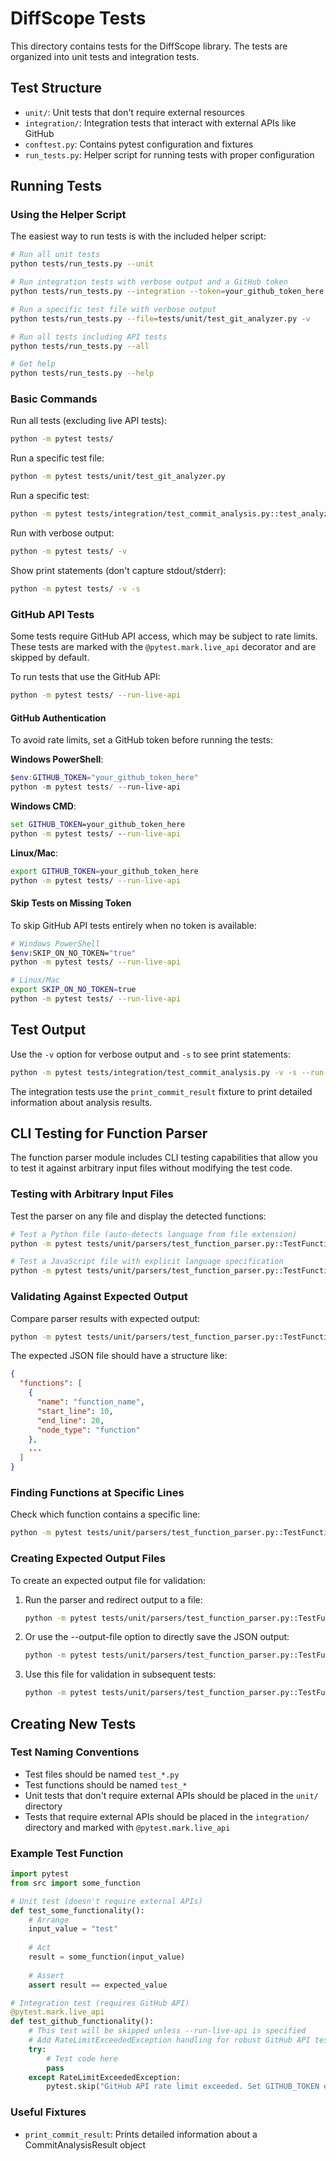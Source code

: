 # DiffScope Tests

This directory contains tests for the DiffScope library. The tests are organized into unit tests and integration tests.

## Test Structure

- `unit/`: Unit tests that don't require external resources
- `integration/`: Integration tests that interact with external APIs like GitHub
- `conftest.py`: Contains pytest configuration and fixtures
- `run_tests.py`: Helper script for running tests with proper configuration

## Running Tests

### Using the Helper Script

The easiest way to run tests is with the included helper script:

```bash
# Run all unit tests
python tests/run_tests.py --unit

# Run integration tests with verbose output and a GitHub token
python tests/run_tests.py --integration --token=your_github_token_here -s

# Run a specific test file with verbose output
python tests/run_tests.py --file=tests/unit/test_git_analyzer.py -v

# Run all tests including API tests
python tests/run_tests.py --all

# Get help
python tests/run_tests.py --help
```

### Basic Commands

Run all tests (excluding live API tests):
```bash
python -m pytest tests/
```

Run a specific test file:
```bash
python -m pytest tests/unit/test_git_analyzer.py
```

Run a specific test:
```bash
python -m pytest tests/integration/test_commit_analysis.py::test_analyze_commit_full_workflow
```

Run with verbose output:
```bash
python -m pytest tests/ -v
```

Show print statements (don't capture stdout/stderr):
```bash
python -m pytest tests/ -v -s
```

### GitHub API Tests

Some tests require GitHub API access, which may be subject to rate limits. These tests are marked with the `@pytest.mark.live_api` decorator and are skipped by default.

To run tests that use the GitHub API:

```bash
python -m pytest tests/ --run-live-api
```

#### GitHub Authentication

To avoid rate limits, set a GitHub token before running the tests:

**Windows PowerShell**:
```powershell
$env:GITHUB_TOKEN="your_github_token_here"
python -m pytest tests/ --run-live-api
```

**Windows CMD**:
```cmd
set GITHUB_TOKEN=your_github_token_here
python -m pytest tests/ --run-live-api
```

**Linux/Mac**:
```bash
export GITHUB_TOKEN=your_github_token_here
python -m pytest tests/ --run-live-api
```

#### Skip Tests on Missing Token

To skip GitHub API tests entirely when no token is available:

```bash
# Windows PowerShell
$env:SKIP_ON_NO_TOKEN="true"
python -m pytest tests/ --run-live-api

# Linux/Mac
export SKIP_ON_NO_TOKEN=true
python -m pytest tests/ --run-live-api
```

## Test Output

Use the `-v` option for verbose output and `-s` to see print statements:

```bash
python -m pytest tests/integration/test_commit_analysis.py -v -s --run-live-api
```

The integration tests use the `print_commit_result` fixture to print detailed information about analysis results.

## CLI Testing for Function Parser

The function parser module includes CLI testing capabilities that allow you to test it against arbitrary input files without modifying the test code.

### Testing with Arbitrary Input Files

Test the parser on any file and display the detected functions:

```bash
# Test a Python file (auto-detects language from file extension)
python -m pytest tests/unit/parsers/test_function_parser.py::TestFunctionParser::test_parse_cli_input -vs --input path/to/your/file.py

# Test a JavaScript file with explicit language specification
python -m pytest tests/unit/parsers/test_function_parser.py::TestFunctionParser::test_parse_cli_input -vs --input path/to/your/file.js --language javascript
```

### Validating Against Expected Output

Compare parser results with expected output:

```bash
python -m pytest tests/unit/parsers/test_function_parser.py::TestFunctionParser::test_parse_cli_input -vs --input path/to/your/file.py --expected-output path/to/expected.json
```

The expected JSON file should have a structure like:

```json
{
  "functions": [
    {
      "name": "function_name",
      "start_line": 10,
      "end_line": 20,
      "node_type": "function"
    },
    ...
  ]
}
```

### Finding Functions at Specific Lines

Check which function contains a specific line:

```bash
python -m pytest tests/unit/parsers/test_function_parser.py::TestFunctionParser::test_find_function_at_line_cli -vs --input path/to/your/file.py --line 42
```

### Creating Expected Output Files

To create an expected output file for validation:

1. Run the parser and redirect output to a file:
   ```bash
   python -m pytest tests/unit/parsers/test_function_parser.py::TestFunctionParser::test_parse_cli_input -vs --input path/to/your/file.py > output.txt
   ```

2. Or use the --output-file option to directly save the JSON output:
   ```bash
   python -m pytest tests/unit/parsers/test_function_parser.py::TestFunctionParser::test_parse_cli_input -vs --input path/to/your/file.py --output-file expected.json
   ```

3. Use this file for validation in subsequent tests:
   ```bash
   python -m pytest tests/unit/parsers/test_function_parser.py::TestFunctionParser::test_parse_cli_input -vs --input path/to/your/file.py --expected-output expected.json
   ```

## Creating New Tests

### Test Naming Conventions

- Test files should be named `test_*.py`
- Test functions should be named `test_*`
- Unit tests that don't require external APIs should be placed in the `unit/` directory
- Tests that require external APIs should be placed in the `integration/` directory and marked with `@pytest.mark.live_api`

### Example Test Function

```python
import pytest
from src import some_function

# Unit test (doesn't require external APIs)
def test_some_functionality():
    # Arrange
    input_value = "test"
    
    # Act
    result = some_function(input_value)
    
    # Assert
    assert result == expected_value

# Integration test (requires GitHub API)
@pytest.mark.live_api
def test_github_functionality():
    # This test will be skipped unless --run-live-api is specified
    # Add RateLimitExceededException handling for robust GitHub API tests
    try:
        # Test code here
        pass
    except RateLimitExceededException:
        pytest.skip("GitHub API rate limit exceeded. Set GITHUB_TOKEN environment variable.")
```

### Useful Fixtures

- `print_commit_result`: Prints detailed information about a CommitAnalysisResult object 